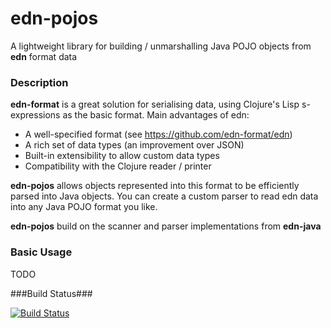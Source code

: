 edn-pojos
=========

A lightweight library for building / unmarshalling Java POJO objects from **edn** format data

### Description

**edn-format**  is a great solution for serialising data, 
using Clojure's Lisp s-expressions as the basic format. Main advantages of edn:

 - A well-specified format (see https://github.com/edn-format/edn)
 - A rich set of data types (an improvement over JSON)
 - Built-in extensibility to allow custom data types
 - Compatibility with the Clojure reader / printer

**edn-pojos** allows objects represented into this format to be efficiently parsed into
Java objects. You can create a custom parser to read edn data into any Java POJO format you like.

**edn-pojos** build on the scanner and parser implementations from **edn-java**

### Basic Usage

TODO

###Build Status###

[![Build Status](https://secure.travis-ci.org/mikera/edn-pojos.png)](http://travis-ci.org/mikera/edn-pojos)